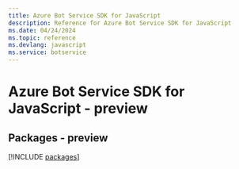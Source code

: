 ```yaml
---
title: Azure Bot Service SDK for JavaScript
description: Reference for Azure Bot Service SDK for JavaScript
ms.date: 04/24/2024
ms.topic: reference
ms.devlang: javascript
ms.service: botservice
---
```

# Azure Bot Service SDK for JavaScript - preview
## Packages - preview
[!INCLUDE [packages](bot-service-index.md)]